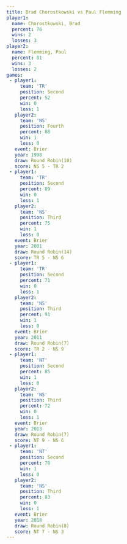 ```yaml
---
title: Brad Chorostkowski vs Paul Flemming
player1:                   
  name: Chorostkowski, Brad
  percent: 76              
  wins: 2                  
  losses: 3                
player2:                   
  name: Flemming, Paul     
  percent: 81              
  wins: 3                  
  losses: 2                
games:
 - player1:          
     team: 'TR'      
     position: Second
     percent: 52     
     win: 0          
     loss: 1         
   player2:          
     team: 'NS'      
     position: Fourth
     percent: 88     
     win: 1          
     loss: 0         
   event: Brier         
   year: 1998           
   draw: Round Robin(10)
   score: NS 5 - TR 2   
 - player1:          
     team: 'TR'      
     position: Second
     percent: 89     
     win: 0          
     loss: 1         
   player2:         
     team: 'NS'     
     position: Third
     percent: 75    
     win: 1         
     loss: 0        
   event: Brier         
   year: 2001           
   draw: Round Robin(14)
   score: TR 5 - NS 6   
 - player1:          
     team: 'TR'      
     position: Second
     percent: 71     
     win: 0          
     loss: 1         
   player2:         
     team: 'NS'     
     position: Third
     percent: 91    
     win: 1         
     loss: 0        
   event: Brier        
   year: 2011          
   draw: Round Robin(7)
   score: TR 2 - NS 9  
 - player1:          
     team: 'NT'      
     position: Second
     percent: 85     
     win: 1          
     loss: 0         
   player2:         
     team: 'NS'     
     position: Third
     percent: 72    
     win: 0         
     loss: 1        
   event: Brier        
   year: 2013          
   draw: Round Robin(7)
   score: NT 9 - NS 6  
 - player1:          
     team: 'NT'      
     position: Second
     percent: 78     
     win: 1          
     loss: 0         
   player2:         
     team: 'NS'     
     position: Third
     percent: 83    
     win: 0         
     loss: 1        
   event: Brier        
   year: 2018          
   draw: Round Robin(8)
   score: NT 7 - NS 3  
---
```

